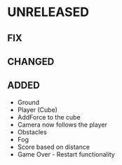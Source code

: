 # UNRELEASED

## FIX

## CHANGED

## ADDED
- Ground
- Player (Cube)
- AddForce to the cube
- Camera now follows the player
- Obstacles
- Fog
- Score based on distance
- Game Over - Restart functionality